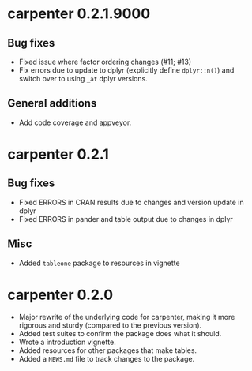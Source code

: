 # carpenter 0.2.1.9000

## Bug fixes

* Fixed issue where factor ordering changes (#11; #13)
* Fix errors due to update to dplyr (explicitly define `dplyr::n()`) and switch
over to using `_at` dplyr versions.

## General additions

* Add code coverage and appveyor.

# carpenter 0.2.1

## Bug fixes

* Fixed ERRORS in CRAN results due to changes and version update in dplyr
* Fixed ERRORS in pander and table output due to changes in dplyr

## Misc

* Added `tableone` package to resources in vignette

# carpenter 0.2.0

* Major rewrite of the underlying code for carpenter, making it more rigorous
and sturdy (compared to the previous version).
* Added test suites to confirm the package does what it should.
* Wrote a introduction vignette.
* Added resources for other packages that make tables.
* Added a `NEWS.md` file to track changes to the package.

